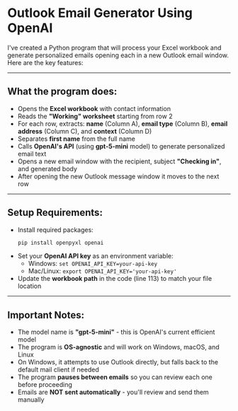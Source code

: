 # Outlook Email Generator Using OpenAI

I've created a Python program that will process your Excel workbook and generate personalized emails opening each in a new Outlook email window. Here are the key features:

---

## What the program does:

* Opens the **Excel workbook** with contact information
* Reads the **"Working" worksheet** starting from row 2 
* For each row, extracts: **name** (Column A), **email type** (Column B), **email address** (Column C), and **context** (Column D) 
* Separates **first name** from the full name 
* Calls **OpenAI's API** (using **gpt-5-mini** model) to generate personalized email text 
* Opens a new email window with the recipient, subject **"Checking in"**, and generated body
* After opening the new Outlook message window it moves to the next row 

---

## Setup Requirements:

* Install required packages:
    ```bash
    pip install openpyxl openai
    ```
* Set your **OpenAI API key** as an environment variable:
    * Windows: `set OPENAI_API_KEY=your-api-key` 
    * Mac/Linux: `export OPENAI_API_KEY='your-api-key'` 
* Update the **workbook path** in the code (line 113) to match your file location 

---

## Important Notes:

* The model name is **"gpt-5-mini"** - this is OpenAI's current efficient model 
* The program is **OS-agnostic** and will work on Windows, macOS, and Linux 
* On Windows, it attempts to use Outlook directly, but falls back to the default mail client if needed 
* The program **pauses between emails** so you can review each one before proceeding 
* Emails are **NOT sent automatically** - you'll review and send them manually
